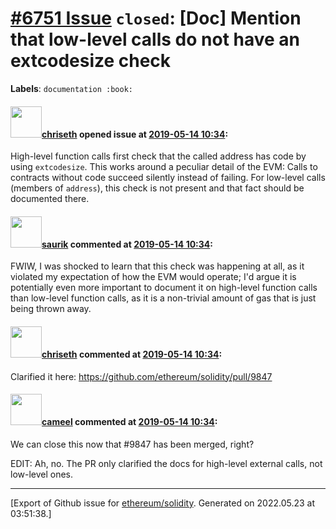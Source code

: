 # [\#6751 Issue](https://github.com/ethereum/solidity/issues/6751) `closed`: [Doc] Mention that low-level calls do not have an extcodesize check
**Labels**: `documentation :book:`


#### <img src="https://avatars.githubusercontent.com/u/9073706?v=4" width="50">[chriseth](https://github.com/chriseth) opened issue at [2019-05-14 10:34](https://github.com/ethereum/solidity/issues/6751):

High-level function calls first check that the called address has code by using `extcodesize`. This works around a peculiar detail of the EVM: Calls to contracts without code succeed silently instead of failing. For low-level calls (members of ``address``), this check is not present and that fact should be documented there.

#### <img src="https://avatars.githubusercontent.com/u/36743?v=4" width="50">[saurik](https://github.com/saurik) commented at [2019-05-14 10:34](https://github.com/ethereum/solidity/issues/6751#issuecomment-695933672):

FWIW, I was shocked to learn that this check was happening at all, as it violated my expectation of how the EVM would operate; I'd argue it is potentially even more important to document it on high-level function calls than low-level function calls, as it is a non-trivial amount of gas that is just being thrown away.

#### <img src="https://avatars.githubusercontent.com/u/9073706?v=4" width="50">[chriseth](https://github.com/chriseth) commented at [2019-05-14 10:34](https://github.com/ethereum/solidity/issues/6751#issuecomment-696016532):

Clarified it here: https://github.com/ethereum/solidity/pull/9847

#### <img src="https://avatars.githubusercontent.com/u/137030?v=4" width="50">[cameel](https://github.com/cameel) commented at [2019-05-14 10:34](https://github.com/ethereum/solidity/issues/6751#issuecomment-803461159):

We can close this now that #9847 has been merged, right?

EDIT: Ah, no. The PR only clarified the docs for high-level external calls, not low-level ones.


-------------------------------------------------------------------------------



[Export of Github issue for [ethereum/solidity](https://github.com/ethereum/solidity). Generated on 2022.05.23 at 03:51:38.]
